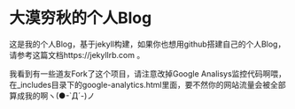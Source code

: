# 大漠穷秋的个人Blog
这是我的个人Blog，基于jekyll构建，如果你也想用github搭建自己的个人Blog，请参考这篇文档https://jekyllrb.com 。

我看到有一些道友Fork了这个项目，请注意改掉Google Analisys监控代码啊喂，在_includes目录下的google-analytics.html里面，要不然你的网站流量会被全部算成我的啊ヽ(●-`Д´-)ノ